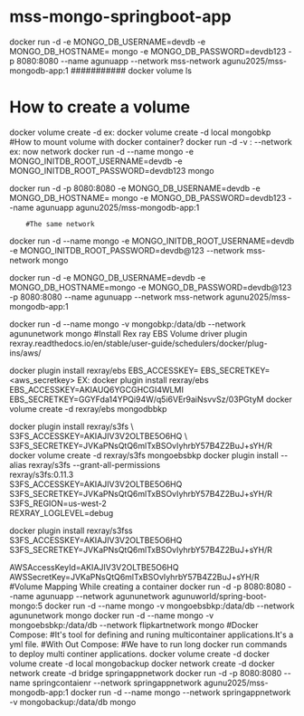 # mss-mongo-springboot-app
docker run -d -e MONGO_DB_USERNAME=devdb -e MONGO_DB_HOSTNAME= mongo -e MONGO_DB_PASSWORD=devdb123 -p 8080:8080 --name agunuapp --network mss-network  agunu2025/mss-mongodb-app:1
###########
docker volume ls
# How to create a volume
docker volume create -d <driver> <volumeName>
ex:
docker volume create -d local  mongobkp
#How to mount volume with docker container?
docker run -d -v <volumeName>:<containerPath> --network <networkName> <imageName>
ex:
        now network
docker run -d  --name mongo -e MONGO_INITDB_ROOT_USERNAME=devdb -e MONGO_INITDB_ROOT_PASSWORD=devdb123 mongo

docker run -d  -p 8080:8080 -e MONGO_DB_USERNAME=devdb -e MONGO_DB_HOSTNAME= mongo -e MONGO_DB_PASSWORD=devdb123 --name agunuapp agunu2025/mss-mongodb-app:1


        #The same network
docker run -d --name mongo -e MONGO_INITDB_ROOT_USERNAME=devdb -e MONGO_INITDB_ROOT_PASSWORD=devdb@123 --network mss-network mongo

docker run -d -e MONGO_DB_USERNAME=devdb -e MONGO_DB_HOSTNAME=mongo -e MONGO_DB_PASSWORD=devdb@123 -p 8080:8080 --name agunuapp --network mss-network agunu2025/mss-mongodb-app:1


docker run -d  --name mongo -v mongobkp:/data/db  --network agununetwork mongo
#Install Rex ray EBS Volume driver plugin
rexray.readthedocs.io/en/stable/user-guide/schedulers/docker/plug-ins/aws/


docker plugin install rexray/ebs EBS_ACCESSKEY=<awsAccessKey> EBS_SECRETKEY=<aws_secretkey>
EX:
docker plugin install rexray/ebs EBS_ACCESSKEY=AKIAUQ6YGCGHCGI4WLMI EBS_SECRETKEY=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
docker volume create -d rexray/ebs mongodbbkp


docker plugin install rexray/s3fs \  S3FS_ACCESSKEY=AKIAJIV3V2OLTBE5O6HQ \  S3FS_SECRETKEY=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
docker volume create -d rexray/s3fs mongoebsbkp
docker plugin install --alias rexray/s3fs --grant-all-permissions \
  rexray/s3fs:0.11.3 \
  S3FS_ACCESSKEY=AKIAJIV3V2OLTBE5O6HQ \
  S3FS_SECRETKEY=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 \
  S3FS_REGION=us-west-2 \
  REXRAY_LOGLEVEL=debug

 docker plugin install rexray/s3fss \
  S3FS_ACCESSKEY=AKIAJIV3V2OLTBE5O6HQ \
  S3FS_SECRETKEY=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

AWSAccessKeyId=AKIAJIV3V2OLTBE5O6HQ
AWSSecretKey=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
                                                  #Volume Mapping While creating a container
 docker run -d -p 8080:8080 --name agunuapp --network agununetwork  agunuworld/spring-boot-mongo:5
docker run -d  --name mongo -v mongoebsbkp:/data/db  --network agununetwork mongo
docker run -d  --name mongo -v mongoebsbkp:/data/db  --network flipkartnetwork mongo
                                                     #Docker Compose:
                                                       #It's tool for defining and runing multicontainer applications.It's a yml file.
                                                         #With Out Compose:
                                                           #We have to run long docker run commands to deploy multi continer applications.
docker volume create -d <driver> <volumeName>
docker volume create -d local mongobackup
docker network create -d <driver> <networkNAme>
docker network create -d bridge springappnetwork
docker run -d -p 8080:8080 --name springcontaienr --network springappnetwork agunu2025/mss-mongodb-app:1
docker run -d --name mongo --network springappnetwork -v mongobackup:/data/db mongo
